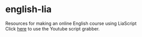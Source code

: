 # english-lia
Resources for making an online English course using LiaScript  
Click [here](https://liascript.github.io/course/?https://raw.githubusercontent.com/Nethiri/YTScriptGrabber/main/LiaScriptVersion/grabber/grabber.md#1) to use the Youtube script grabber.